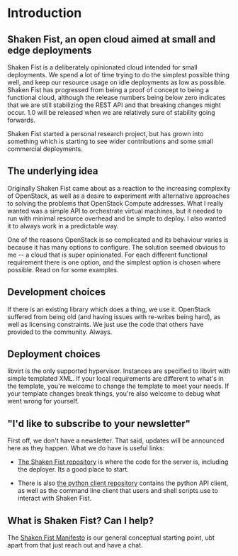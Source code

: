 # Introduction

## Shaken Fist, an open cloud aimed at small and edge deployments

Shaken Fist is a deliberately opinionated cloud intended for small deployments. We
spend a lot of time trying to do the simplest possible thing well, and keep our
resource usage on idle deployments as low as possible. Shaken Fist has progressed
from being a proof of concept to being a functional cloud, although the release
numbers being below zero indicates that we are still stabilizing the REST API
and that breaking changes might occur. 1.0 will be released when we are relatively
sure of stability going forwards.

Shaken Fist started a personal research project, but has grown into something
which is starting to see wider contributions and some small commercial deployments.

## The underlying idea

Originally Shaken Fist came about as a reaction to the increasing complexity of
OpenStack, as well as a desire to experiment with alternative approaches to
solving the problems that OpenStack Compute addresses. What I really wanted was
a simple API to orchestrate virtual machines, but it needed to run with minimal
resource overhead and be simple to deploy. I also wanted it to always work in a
predictable way.

One of the reasons OpenStack is so complicated and its behaviour varies is because
it has many options to configure. The solution seemed obvious to me -- a cloud
that is super opinionated. For each different functional requirement there is
one option, and the simplest option is chosen where possible. Read on for some
examples.

## Development choices

If there is an existing library which does a thing, we use it. OpenStack suffered
from being old (and having issues with re-writes being hard), as well as licensing
constraints. We just use the code that others have provided to the community. Always.

## Deployment choices

libvirt is the only supported hypervisor. Instances are specified to libvirt with
simple templated XML. If your local requirements are different to what's in the
template, you're welcome to change the template to meet your needs. If your
template changes break things, you're also welcome to debug what went wrong for
yourself.

## "I'd like to subscribe to your newsletter"

First off, we don't have a newsletter. That said, updates will be announced here
as they happen. What we do have is useful links:

* [The Shaken Fist repository](http://github.com/shakenfist/shakenfist) is where
  the code for the server is, including the deployer. Its a good place to start.

* There is also [the python client repository](http://github.com/shakenfist/client-python)
  contains the python API client, as well as the command line client that users
  and shell scripts use to interact with Shaken Fist.

## What is Shaken Fist? Can I help?

The [Shaken Fist Manifesto](manifesto.md) is our general conceptual starting
point, ubt apart from that just reach out and have a chat.